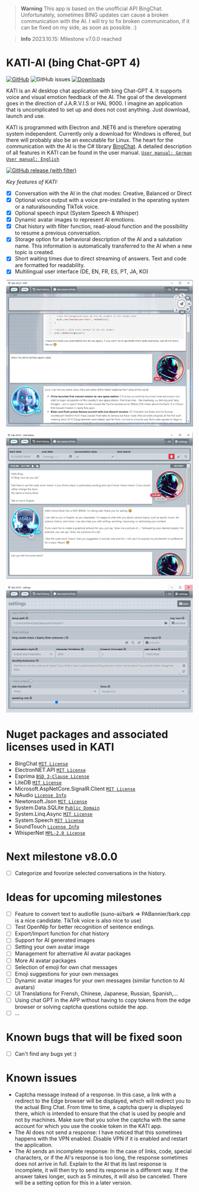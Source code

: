 > **Warning**
> This app is based on the unofficial API BingChat. Unfortunately, sometimes BING updates can cause a broken communication with the AI. I will try to fix broken communication, if it can be fixed on my side, as soon as possible. :)

> **Info**
> 2023.10.15: Milestone v7.0.0 reached


# KATI-AI (bing Chat-GPT 4)
[![GitHub](https://img.shields.io/github/license/hswlab/kati)](https://github.com/hswlab/kati/blob/main/LICENSE) 
![GitHub issues](https://img.shields.io/github/issues/hswlab/kati)
[![Downloads](https://img.shields.io/github/v/release/hswlab/kati)](https://github.com/hswlab/kati/releases/latest) 
<!--
https://www.rarst.net/code/link-latest-github-release-binary
![GitHub commit activity (branch)](https://img.shields.io/github/commit-activity/w/hswlab/kati)
[![Downloads](https://img.shields.io/github/downloads/hswlab/kati/total)](https://github.com/hswlab/kati/releases/latest) 

<img src="https://img.shields.io/badge/dynamic/json.svg?label=download&url=https://api.github.com/repos/hswlab/kati/releases/latest&query=$.assets[0].name&style=for-the-badge" alt="download partial file" loading="lazy"> 
-->

KATI is an AI desktop chat application with bing Chat-GPT 4. It supports voice and visual emotion feedback of the AI. The goal of the development goes in the direction of J.A.R.V.I.S or HAL 9000. I imagine an application that is uncomplicated to set up and does not cost anything. Just download, launch and use. 

KATI is programmed with Electron and .NET6 and is therefore operating system independent. Currently only a download for Windows is offered, but there will probably also be an executable for Linux. The heart for the communication with the AI is the C# library [BingChat](https://github.com/bsdayo/BingChat). A detailed description of all features in KATI can be found in the user manual.
<a href="https://github.com/hswlab/KATI/blob/main/about-de.pdf">`User manual: German`</a> <a href="https://github.com/hswlab/KATI/blob/main/about-en.pdf">`User manual: English`</a>


[![GitHub release (with filter)](https://img.shields.io/github/downloads/hswlab/kati/total?style=for-the-badge&logo=ChatBot&label=download%20KATI
)](https://github.com/hswlab/kati/releases/latest)


*Key features of KATI:*
- [X] Conversation with the AI in the chat modes: Creative, Balanced or Direct
- [X] Optional voice output with a voice pre-installed in the operating system or a naturalsounding TikTok voice.
- [X] Optional speech input (System Speech & Whisper)
- [X] Dynamic avatar images to represent AI emotions.
- [X] Chat history with filter function, read-aloud function and the possibility to resume a previous conversation.
- [X] Storage option for a behavioral description of the AI and a salutation name. This information is automatically transferred to the AI when a new topic is created.
- [X] Short waiting times due to direct streaming of answers. Text and code are formatted for readability.
- [X] Multilingual user interface (DE, EN, FR, ES, PT, JA, KO)

![preview](https://github.com/hswlab/kati/blob/main/Screenshot.png)

![preview2](https://github.com/hswlab/kati/blob/main/Screenshot2.png)

![preview3](https://github.com/hswlab/kati/blob/main/Screenshot3.png)

# Nuget packages and associated licenses used in KATI
- BingChat <a href="https://github.com/bsdayo/BingChat/blob/main/LICENSE">`MIT License`</a>
- ElectronNET.API <a href="https://licenses.nuget.org/MIT">`MIT License`</a>
- Esprima <a href="https://licenses.nuget.org/BSD-3-Clause">`BSD 3-Clause License`</a>
- LiteDB <a href="https://www.nuget.org/packages/LiteDB/5.0.16/license">`MIT License`</a>
- Microsoft.AspNetCore.SignalR.Client <a href="https://licenses.nuget.org/MIT">`MIT License`</a>
- NAudio <a href="https://www.nuget.org/packages/NAudio/2.2.1/license">`License Info`</a>
- Newtonsoft.Json <a href="https://licenses.nuget.org/MIT">`MIT License`</a>
- System.Data.SQLite <a href="https://www.sqlite.org/copyright.html">`Public Domain`</a>
- System.Linq.Async <a href="https://licenses.nuget.org/MIT">`MIT License`</a>
- System.Speech  <a href="https://licenses.nuget.org/MIT">`MIT License`</a>
- SoundTouch <a href="https://www.surina.net/soundtouch/license.html">`License Info`</a>
- WhisperNet <a href="https://licenses.nuget.org/MPL-2.0">`MPL-2.0 License`</a>



# Next milestone v8.0.0
 - [ ] Categorize and fovorize selected conversations in the history.

# Ideas for upcoming milestones
- [ ] Feature to convert text to audiofile (suno-ai/bark => PABannier/bark.cpp is a nice candidate. TikTok voice is also nice to use)
- [ ] Test OpenNlp for better recognition of sentence endings.
- [ ] Export/Import function for chat history
- [ ] Support for AI generated images
- [ ] Setting your own avatar image
- [ ] Management for alternative AI avatar packages
- [ ] More AI avatar packages
- [ ] Selection of emoji for own chat messages
- [ ] Emoji suggestions for your own messages
- [ ] Dynamic avatar images for your own messages (similar function to AI avatars)
- [ ] UI Translations for Frensh, Chinese, Japanese, Russian, Spanish,...
- [ ] Using chat GPT in the APP without having to copy tokens from the edge browser or solving captcha questions outside the app.
- [ ] ...

# Known bugs that will be fixed soon
- [ ] Can't find any bugs yet :)

# Known issues
- Captcha message instead of a response. In this case, a link with a redirect to the Edge browser will be displayed, which will redirect you to the actual Bing Chat. From time to time, a captcha query is displayed there, which is intended to ensure that the chat is used by people and not by machines. Make sure that you solve the captcha with the same account for which you use the cookie token in the KATI app.
- The AI does not send a response: I have noticed that this sometimes happens with the VPN enabled. Disable VPN if it is enabled and restart the application.
- The AI sends an incomplete response: In the case of links, code, special characters, or if the AI's response is too long, the response sometimes does not arrive in full. Explain to the AI that its last response is incomplete, it will then try to send its response in a different way. If the answer takes longer, such as 5 minutes, it will also be canceled. There will be a setting option for this in a later version.

